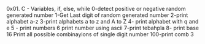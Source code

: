 0x01. C - Variables, if, else, while
0-detect positive or negative random generated number
1-Get Last digit of  random generated number
2-print alphabet a-z
3-print alphabets a to z and A to Z
4- print alphabet with q  and e
5 - print numbers
6 print number using ascii
7-print tebahpla
8- print base 16
Print all possible combinayions of single digit number
100-print comb 3
